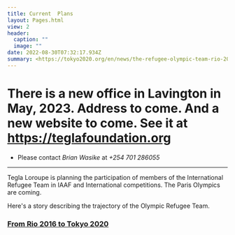 ```yaml
---
title: Current  Plans
layout: Pages.html
view: 2
header:
  caption: ""
  image: ""
date: 2022-08-30T07:32:17.934Z
summary: <https://tokyo2020.org/en/news/the-refugee-olympic-team-rio-2016-was-for-attention-tokyo-2020-is-for-our-full-><https://tokyo2020.org/en/news/the-refugee-olympic-team-rio-2016-was-for-attention-tokyo-2020-is-for-our-full->
---
```

# There is a new office in Lavington in May, 2023. Address to come. And a new website to come. See it at https://teglafoundation.org
- Please contact *Brian Wasike* at *+254 701 286055*
<hr>
Tegla Loroupe is planning the participation of  members of the International Refugee Team in IAAF and International competitions. The Paris Olympics are coming.

Here's a story describing the trajectory of the Olympic Refugee Team.

### [From Rio 2016 to Tokyo 2020](https://tokyo2020.org/en/news/the-refugee-olympic-team-rio-2016-was-for-attention-tokyo-2020-is-for-our-full-)